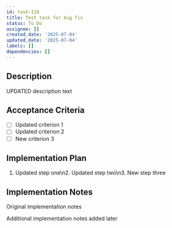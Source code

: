 ```yaml
---
id: task-110
title: Test task for bug fix
status: To Do
assignee: []
created_date: '2025-07-04'
updated_date: '2025-07-04'
labels: []
dependencies: []
---
```


## Description

UPDATED description text
## Acceptance Criteria

- [ ] Updated criterion 1
- [ ] Updated criterion 2
- [ ] New criterion 3
## Implementation Plan

1. Updated step one\n2. Updated step two\n3. New step three
## Implementation Notes

Original implementation notes

Additional implementation notes added later

